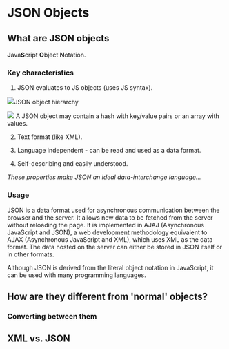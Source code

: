 # JSON Objects

## What are JSON objects

**J**ava**S**cript **O**bject **N**otation.

### Key characteristics

1) JSON evaluates to JS objects (uses JS syntax).

<img src="http://www.javacreed.com/wp-content/uploads/2012/12/Json-Object-Hierarchy.png"/>JSON object hierarchy

<img src="http://twiki.org/p/pub/Blog/BlogEntry201503x1/json-objects.png"/> A JSON object may contain a hash with key/value pairs or an array with values.

2) Text format (like XML).

3) Language independent - can be read and used as a data format.

4) Self-describing and easily understood.

*These properties make JSON an ideal data-interchange language...*

### Usage

JSON is a data format used for asynchronous communication between the browser and the server. It allows new data to be fetched from the server without reloading the page. It is implemented in AJAJ (Asynchronous JavaScript and JSON), a web development methodology equivalent to AJAX (Asynchronous JavaScript and XML), which uses XML as the data format. The data hosted on the server can either be stored in JSON itself or in other formats.

Although JSON is derived from the literal object notation in JavaScript, it can be used with many programming languages.

## How are they different from 'normal' objects?

### Converting between them

## XML vs. JSON
